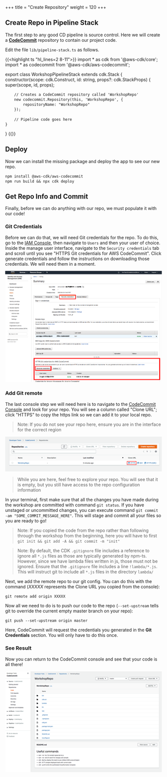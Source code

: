 +++
title = "Create Repository"
weight = 120
+++

## Create Repo in Pipeline Stack
The first step to any good CD pipeline is source control. Here we will create a [**CodeCommit**](https://aws.amazon.com/codecommit/) repository to contain our project code.

Edit the file `lib/pipeline-stack.ts` as follows.

{{<highlight ts "hl_lines=2 8-11">}}
import * as cdk from '@aws-cdk/core';
import * as codecommit from '@aws-cdk/aws-codecommit';

export class WorkshopPipelineStack extends cdk.Stack {
    constructor(scope: cdk.Construct, id: string, props?: cdk.StackProps) {
        super(scope, id, props);

        // Creates a CodeCommit repository called 'WorkshopRepo'
        new codecommit.Repository(this, 'WorkshopRepo', {
            repositoryName: "WorkshopRepo"
        });

        // Pipeline code goes here
    }
}
{{</highlight>}}

## Deploy
Now we can install the missing package and deploy the app to see our new repo.

```
npm install @aws-cdk/aws-codecommit
npm run build && npx cdk deploy
```

## Get Repo Info and Commit
Finally, before we can do anything with our repo, we must populate it with our code!

### Git Credentials
Before we can do that, we will need Git credentials for the repo. To do this, go to the [IAM Console](https://console.aws.amazon.com/iam), then navigate to `Users` and then your user of choice.
Inside the manage user interface, navigate to the `Security credentials` tab and scroll until you see "HTTPS Git credentials for AWS CodeCommit". Click generate credentials and follow the instructions on downloading those credentials. We will need them in a moment.

![](./git-cred.png)

### Add Git remote
The last console step we will need here is to navigate to the [CodeCommit Console](https://console.aws.amazon.com/codesuite/codecommit/repositories) and look for your repo. You will see a column called "Clone URL"; click "HTTPS" to copy the https link so we can add it to your local repo.

> Note: If you do not see your repo here, ensure you are in the interface for the correct region

![](./clone-repo.png)

> While you are here, feel free to explore your repo. You will see that it is empty, but you still have access to the repo configuration information

In your terminal, first make sure that all the changes you have made during the workshop are committed with command `git status`. If you have unstaged or uncommitted changes, you can execute command `git commit -am "SOME_COMMIT_MESSAGE_HERE"`. This will stage and commit all your files so you are ready to go!

> Note: If you copied the code from the repo rather than following through the workshop from the beginning, here you will have to first `git init && git add -A && git commit -m "init"`

> Note: By default, the CDK `.gitignore` file includes a reference to ignore all `*.js` files as those are typically generated by npm-ts. However, since we have lambda files written in js, those must not be ignored. Ensure that the `.gitignore` file includes a line `!lambda/*.js`. This will instruct git to include all `*.js` files in the directory `lambda/`

Next, we add the remote repo to our git config. You can do this with the command (*XXXXX* represents the Clone URL you copied from the console):

```
git remote add origin XXXXX
```

Now all we need to do is to push our code to the repo (`--set-upstream` tells git to override the current empty master branch on your repo):

```
git push --set-upstream origin master
```

Here, CodeCommit will request the credentials you generated in the **Git Credentials** section. You will only have to do this once.

### See Result
Now you can return to the CodeCommit console and see that your code is all there!

![](./repo-code.png)